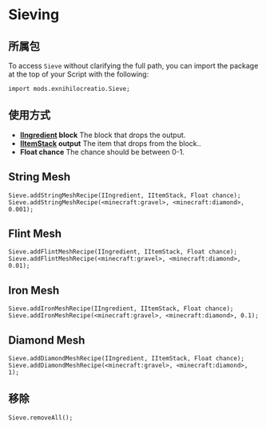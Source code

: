 # Sieving

## 所属包

To access `Sieve` without clarifying the full path, you can import the package at the top of your Script with the following:

```zenscript
import mods.exnihilocreatio.Sieve;
```

## 使用方式

- **[IIngredient](/Vanilla/Variable_Types/IIngredient/) block** The block that drops the output.
- **[IItemStack](/Vanilla/Items/IItemStack/) output** The item that drops from the block..
- **Float chance** The chance should be between 0-1.

## String Mesh

```zenscript
Sieve.addStringMeshRecipe(IIngredient, IItemStack, Float chance);
Sieve.addStringMeshRecipe(<minecraft:gravel>, <minecraft:diamond>, 0.001);
```

## Flint Mesh

```zenscript
Sieve.addFlintMeshRecipe(IIngredient, IItemStack, Float chance);
Sieve.addFlintMeshRecipe(<minecraft:gravel>, <minecraft:diamond>, 0.01);
```

## Iron Mesh

```zenscript
Sieve.addIronMeshRecipe(IIngredient, IItemStack, Float chance);
Sieve.addIronMeshRecipe(<minecraft:gravel>, <minecraft:diamond>, 0.1);
```

## Diamond Mesh

```zenscript
Sieve.addDiamondMeshRecipe(IIngredient, IItemStack, Float chance);
Sieve.addDiamondMeshRecipe(<minecraft:gravel>, <minecraft:diamond>, 1);
```

## 移除

```zenscript
Sieve.removeAll();
```
